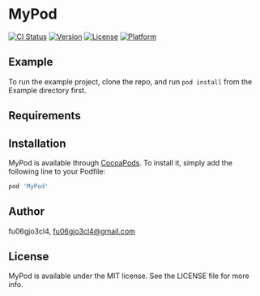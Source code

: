 # MyPod

[![CI Status](https://img.shields.io/travis/fu06gjo3cl4/MyPod.svg?style=flat)](https://travis-ci.org/fu06gjo3cl4/MyPod)
[![Version](https://img.shields.io/cocoapods/v/MyPod.svg?style=flat)](https://cocoapods.org/pods/MyPod)
[![License](https://img.shields.io/cocoapods/l/MyPod.svg?style=flat)](https://cocoapods.org/pods/MyPod)
[![Platform](https://img.shields.io/cocoapods/p/MyPod.svg?style=flat)](https://cocoapods.org/pods/MyPod)

## Example

To run the example project, clone the repo, and run `pod install` from the Example directory first.

## Requirements

## Installation

MyPod is available through [CocoaPods](https://cocoapods.org). To install
it, simply add the following line to your Podfile:

```ruby
pod 'MyPod'
```

## Author

fu06gjo3cl4, fu06gjo3cl4@gmail.com

## License

MyPod is available under the MIT license. See the LICENSE file for more info.
